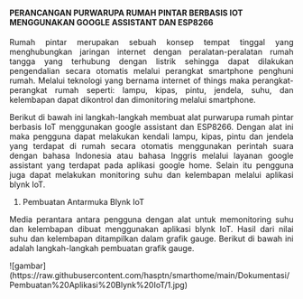 #### PERANCANGAN PURWARUPA RUMAH PINTAR BERBASIS IOT MENGGUNAKAN GOOGLE ASSISTANT DAN ESP8266

<p align="justify">Rumah pintar merupakan sebuah konsep tempat tinggal yang menghubungkan jaringan internet dengan peralatan-peralatan rumah tangga yang terhubung dengan listrik sehingga dapat dilakukan pengendalian secara otomatis melalui perangkat smartphone penghuni rumah. Melalui teknologi yang bernama internet of things maka perangkat-perangkat rumah seperti: lampu, kipas, pintu, jendela, suhu, dan kelembapan dapat dikontrol dan dimonitoring melalui smartphone.</p>

<p align="justify">Berikut di bawah ini langkah-langkah membuat alat purwarupa rumah pintar berbasis IoT menggunakan google assistant dan ESP8266. Dengan alat ini maka pengguna dapat melakukan kendali lampu, kipas, pintu dan jendela yang terdapat di rumah secara otomatis menggunakan perintah suara dengan bahasa Indonesia atau bahasa Inggris melalui layanan google assistant yang terdapat pada aplikasi google home. Selain itu pengguna juga dapat melakukan monitoring suhu dan kelembapan melalui aplikasi blynk IoT.</p>

1. Pembuatan Antarmuka Blynk IoT
<p align="justify">Media perantara antara pengguna dengan alat untuk memonitoring suhu dan kelembapan dibuat menggunakan aplikasi blynk IoT. Hasil dari nilai suhu dan kelembapan ditampilkan dalam grafik gauge. Berikut di bawah ini adalah langkah-langkah pembuatan grafik gauge.</p>

<p align="justify">![gambar](https://raw.githubusercontent.com/hasptn/smarthome/main/Dokumentasi/Pembuatan%20Aplikasi%20Blynk%20IoT/1.jpg)</p>

